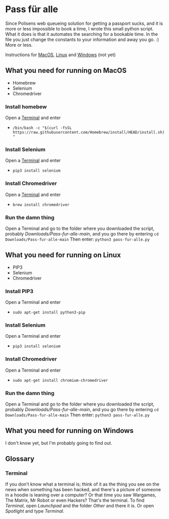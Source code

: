 # Pass für alle

Since Polisens web queueing solution for getting a passport sucks, and it is more or less impossible to book a time, I wrote this small python script. What it does is that it automates the searching for a bookable time. In the file you just change the constants to your information and away you go. :) More or less.

Instructions for [MacOS](#what-you-need-for-running-on-macos), [Linux](#what-you-need-for-running-on-linux) and [Windows](#what-you-need-for-running-on-windows) (not yet)

## What you need for running on MacOS

* Homebrew
* Selenium
* Chromedriver

### Install homebew
Open a [Terminal](#terminal) and enter
* `/bin/bash -c "$(curl -fsSL https://raw.githubusercontent.com/Homebrew/install/HEAD/install.sh)"`

### Install Selenium
Open a [Terminal](#terminal) and enter
* `pip3 install selenium`

### Install Chromedriver
Open a [Terminal](#terminal) and enter
* `brew install chromedriver`

### Run the damn thing
Open a Terminal and go to the folder where you downloaded the script, probably *Downloads/Pass-fur-alle-main*, and you go there by entering `cd Downloads/Pass-fur-alle-main`
Then enter: `python3 pass-fur-alle.py`

## What you need for running on Linux

* PIP3
* Selenium
* Chromedriver

### Install PIP3
Open a Terminal and enter
* `sudo apt-get install python3-pip`

### Install Selenium
Open a Terminal and enter
* `pip3 install selenium`

### Install Chromedriver
Open a Terminal and enter
* `sudo apt-get install chromium-chromedriver`

### Run the damn thing
Open a Terminal and go to the folder where you downloaded the script, probably *Downloads/Pass-fur-alle-main*, and you go there by entering `cd Downloads/Pass-fur-alle-main`
Then enter: `python3 pass-fur-alle.py`

## What you need for running on Windows

I don't know yet, but I'm probably going to find out.

## Glossary

### Terminal
If you don't know what a terminal is; think of it as the thing you see on the news when something has been hacked, and there's a picture of someone in a hoodie is leaning over a computer? Or that time you saw Wargames, The Matrix, Mr Robot or even Hackers? That's the terminal.
To find *Terminal*, open *Launchpad* and the folder *Other* and there it is. Or open *Spotlight* and type *Terminal*.
